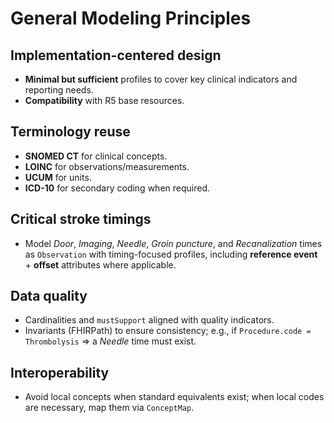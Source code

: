 

# General Modeling Principles

## Implementation-centered design
- **Minimal but sufficient** profiles to cover key clinical indicators and reporting needs.
- **Compatibility** with R5 base resources.

## Terminology reuse
- **SNOMED CT** for clinical concepts.
- **LOINC** for observations/measurements.
- **UCUM** for units.
- **ICD-10** for secondary coding when required.

## Critical stroke timings
- Model *Door*, *Imaging*, *Needle*, *Groin puncture*, and *Recanalization* times as `Observation` with timing-focused profiles, including **reference event** + **offset** attributes where applicable.

## Data quality
- Cardinalities and `mustSupport` aligned with quality indicators.
- Invariants (FHIRPath) to ensure consistency; e.g., if `Procedure.code = Thrombolysis` ⇒ a *Needle* time must exist.

## Interoperability
- Avoid local concepts when standard equivalents exist; when local codes are necessary, map them via `ConceptMap`.
